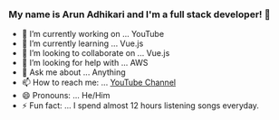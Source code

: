 ### My name is Arun Adhikari and I'm a full stack developer! 👋



- 🔭 I’m currently working on ... YouTube
- 🌱 I’m currently learning ... Vue.js
- 👯 I’m looking to collaborate on ... Vue.js
- 🤔 I’m looking for help with ... AWS
- 💬 Ask me about ... Anything
- 📫 How to reach me: ... [YouTube Channel](https://youtube.com/channel/UClj9SlpoifWxwvZ1QPOplHQ)
- 😄 Pronouns: ... He/Him
- ⚡ Fun fact: ... I spend almost 12 hours listening songs everyday.


